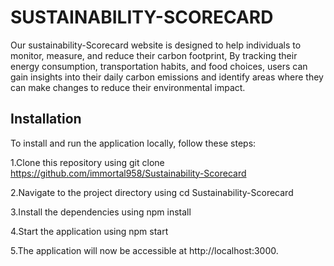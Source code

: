 # SUSTAINABILITY-SCORECARD
 
 Our sustainability-Scorecard website is designed to help individuals to monitor, measure, and reduce their carbon footprint, By tracking their energy consumption, transportation habits, and food choices, users can gain insights into their daily carbon emissions and identify areas where they can make changes to reduce their environmental impact.
<h2>Installation</h2>
To install and run the application locally, follow these steps:

1.Clone this repository using git clone https://github.com/immortal958/Sustainability-Scorecard

2.Navigate to the project directory using cd Sustainability-Scorecard

3.Install the dependencies using npm install

4.Start the application using npm start

5.The application will now be accessible at http://localhost:3000.
